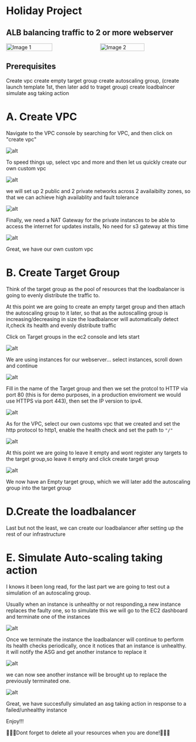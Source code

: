 <!-- @format -->

# Holiday Project

## ALB balancing traffic to 2 or more webserver

<div style="display: flex; justify-content: space-between;">
    <img src="./images/Azure holiday Project.png"  alt="Image 1" width="
    50%">
    <img src="./images/aws_holiday_project.png"  alt="Image 2" width="49%">
</div>

## Prerequisites

Create vpc
create empty target group
create autoscaling group, (create launch template 1st, then later add to traget group)
create loadbalncer
simulate asg taking action

# A. Create VPC

Navigate to the VPC console by searching for VPC, and then click on "create vpc"

![alt](images/uvpc1.png)

To speed things up, select vpc and more and then let us quickly create our own custom vpc

![alt](images/uvpc2.png)

we will set up 2 public and 2 private networks across 2 availaibilty zones, so that we can achieve high availablity and fault tolerance

![alt](images/uvpc3.png)

Finally, we need a NAT Gateway for the private instances to be able to access the internet for updates installs, No need for s3 gateway at this time

![alt](images/uvpc4.png)

Great, we have our own custom vpc

# B. Create Target Group

Think of the target group as the pool of resources that the loadbalancer is going to evenly distribute the traffic to.

At this point we are going to create an empty target group and then attach the autoscaling group to it later, so that as the autoscalling group is increasing/decreasing in size the loadbalancer will automatically detect it,check its health and evenly distribute traffic

Click on Target groups in the ec2 console and lets start

![alt](images/utg1.png)

We are using instances for our webserver... select instances, scroll down and continue

![alt](images/utg2.png)

Fill in the name of the Target group and then we set the protcol to HTTP via port 80 (this is for demo purposes, in a production enviroment we would use HTTPS via port 443), then set the IP version to ipv4.

![alt](images/utg3.png)

As for the VPC, select our own customs vpc that we created and set the http protocol to http1, enable the health check and set the path to `"/"`

![alt](images/utg4.png)

At this point we are going to leave it empty and wont register any targets to the target group,so leave it empty and click create target group

![alt](images/utg5.png)

We now have an Empty target group, which we will later add the autoscaling group into the target group

# D.Create the loadbalancer

Last but not the least, we can create our loadbalancer after setting up the rest of our infrastructure

# E. Simulate Auto-scaling taking action

I knows it been long read, for the last part we are going to test out a simulation of an autoscaling group.

Usually when an instance is unhealthy or not responding,a new instance replaces the faulty one, so to simulate this we will go to the EC2 dashboard and terminate one of the instances

![alt](images/sim1.png)

Once we terminate the instance the loadbalancer will continue to perform its health checks periodically, once it notices that an instance is unhealthy. it will notify the ASG and get another instance to replace it

![alt](images/sim2.png)

we can now see another instance will be brought up to replace the previously terminated one.

![alt](images/sim3.png)

Great, we have succesfully simulated an asg taking action in response to a failed/unhealthy instance

Enjoy!!!

🚧🚧🚧Dont forget to delete all your resources when you are done!🚧🚧🚧
